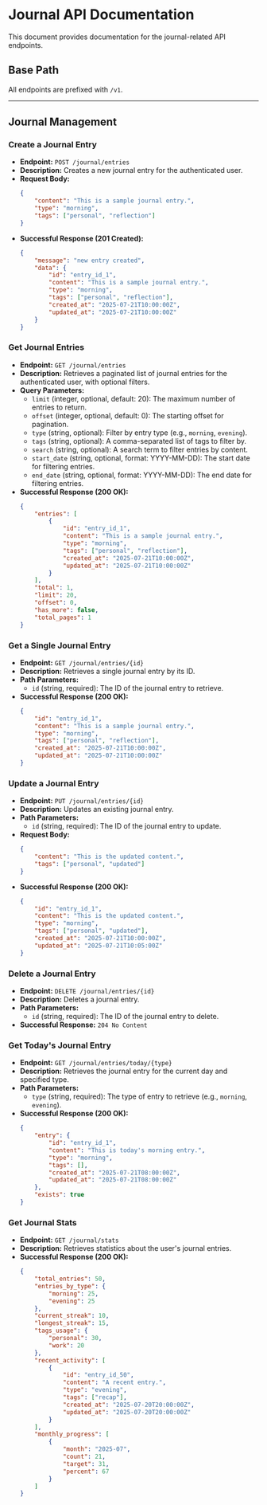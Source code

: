 # Journal API Documentation

This document provides documentation for the journal-related API endpoints.

## Base Path

All endpoints are prefixed with `/v1`.

---

## Journal Management

### Create a Journal Entry

- **Endpoint:** `POST /journal/entries`
- **Description:** Creates a new journal entry for the authenticated user.
- **Request Body:**
    ```json
    {
        "content": "This is a sample journal entry.",
        "type": "morning",
        "tags": ["personal", "reflection"]
    }
    ```
- **Successful Response (201 Created):**
    ```json
    {
        "message": "new entry created",
        "data": {
            "id": "entry_id_1",
            "content": "This is a sample journal entry.",
            "type": "morning",
            "tags": ["personal", "reflection"],
            "created_at": "2025-07-21T10:00:00Z",
            "updated_at": "2025-07-21T10:00:00Z"
        }
    }
    ```

### Get Journal Entries

- **Endpoint:** `GET /journal/entries`
- **Description:** Retrieves a paginated list of journal entries for the authenticated user, with optional filters.
- **Query Parameters:**
    - `limit` (integer, optional, default: 20): The maximum number of entries to return.
    - `offset` (integer, optional, default: 0): The starting offset for pagination.
    - `type` (string, optional): Filter by entry type (e.g., `morning`, `evening`).
    - `tags` (string, optional): A comma-separated list of tags to filter by.
    - `search` (string, optional): A search term to filter entries by content.
    - `start_date` (string, optional, format: YYYY-MM-DD): The start date for filtering entries.
    - `end_date` (string, optional, format: YYYY-MM-DD): The end date for filtering entries.
- **Successful Response (200 OK):**
    ```json
    {
        "entries": [
            {
                "id": "entry_id_1",
                "content": "This is a sample journal entry.",
                "type": "morning",
                "tags": ["personal", "reflection"],
                "created_at": "2025-07-21T10:00:00Z",
                "updated_at": "2025-07-21T10:00:00Z"
            }
        ],
        "total": 1,
        "limit": 20,
        "offset": 0,
        "has_more": false,
        "total_pages": 1
    }
    ```

### Get a Single Journal Entry

- **Endpoint:** `GET /journal/entries/{id}`
- **Description:** Retrieves a single journal entry by its ID.
- **Path Parameters:**
    - `id` (string, required): The ID of the journal entry to retrieve.
- **Successful Response (200 OK):**
    ```json
    {
        "id": "entry_id_1",
        "content": "This is a sample journal entry.",
        "type": "morning",
        "tags": ["personal", "reflection"],
        "created_at": "2025-07-21T10:00:00Z",
        "updated_at": "2025-07-21T10:00:00Z"
    }
    ```

### Update a Journal Entry

- **Endpoint:** `PUT /journal/entries/{id}`
- **Description:** Updates an existing journal entry.
- **Path Parameters:**
    - `id` (string, required): The ID of the journal entry to update.
- **Request Body:**
    ```json
    {
        "content": "This is the updated content.",
        "tags": ["personal", "updated"]
    }
    ```
- **Successful Response (200 OK):**
    ```json
    {
        "id": "entry_id_1",
        "content": "This is the updated content.",
        "type": "morning",
        "tags": ["personal", "updated"],
        "created_at": "2025-07-21T10:00:00Z",
        "updated_at": "2025-07-21T10:05:00Z"
    }
    ```

### Delete a Journal Entry

- **Endpoint:** `DELETE /journal/entries/{id}`
- **Description:** Deletes a journal entry.
- **Path Parameters:**
    - `id` (string, required): The ID of the journal entry to delete.
- **Successful Response:** `204 No Content`

### Get Today's Journal Entry

- **Endpoint:** `GET /journal/entries/today/{type}`
- **Description:** Retrieves the journal entry for the current day and specified type.
- **Path Parameters:**
    - `type` (string, required): The type of entry to retrieve (e.g., `morning`, `evening`).
- **Successful Response (200 OK):**
    ```json
    {
        "entry": {
            "id": "entry_id_1",
            "content": "This is today's morning entry.",
            "type": "morning",
            "tags": [],
            "created_at": "2025-07-21T08:00:00Z",
            "updated_at": "2025-07-21T08:00:00Z"
        },
        "exists": true
    }
    ```

### Get Journal Stats

- **Endpoint:** `GET /journal/stats`
- **Description:** Retrieves statistics about the user's journal entries.
- **Successful Response (200 OK):**
    ```json
    {
        "total_entries": 50,
        "entries_by_type": {
            "morning": 25,
            "evening": 25
        },
        "current_streak": 10,
        "longest_streak": 15,
        "tags_usage": {
            "personal": 30,
            "work": 20
        },
        "recent_activity": [
            {
                "id": "entry_id_50",
                "content": "A recent entry.",
                "type": "evening",
                "tags": ["recap"],
                "created_at": "2025-07-20T20:00:00Z",
                "updated_at": "2025-07-20T20:00:00Z"
            }
        ],
        "monthly_progress": [
            {
                "month": "2025-07",
                "count": 21,
                "target": 31,
                "percent": 67
            }
        ]
    }
    ```
